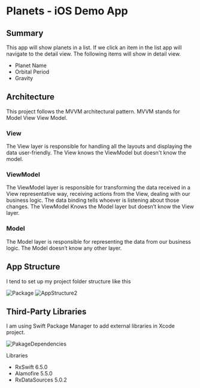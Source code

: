 # Planets - iOS Demo App

## Summary

This app will show planets in a list. If we click an item in the list app will navigate to the detail view.
The following items will show in detail view.

* Planet Name 
* Orbital Period 
* Gravity 

## Architecture 
This project follows the MVVM architectural pattern.
MVVM stands for Model View View Model. 

### View 
  The View layer is responsible for handling all the layouts and displaying the data user-friendly. The View knows the ViewModel but doesn't know the   model.
  
### ViewModel 
  The ViewModel layer is responsible for transforming the data received in a View representative way, receiving actions from the View, dealing with our business logic. The data binding tells whoever is listening about those changes. The ViewModel Knows the Model layer but doesn’t know the View layer. 
  
###  Model 
The Model layer is responsible for representing the data from our business logic. The Model doesn’t know any other layer.

## App Structure
I tend to set up my project folder structure like this

![Package](https://user-images.githubusercontent.com/4548032/194442927-c05cefba-3cf2-434c-accd-80c8024b1edb.png)
![AppStructure2](https://user-images.githubusercontent.com/4548032/194400957-5cb781dc-5fda-4f2d-8b5d-fcbb4fa2cde2.png)

## Third-Party Libraries
I am using Swift Package Manager to add external libraries in Xcode project.

![PakageDependencies](https://user-images.githubusercontent.com/4548032/194472078-f33a1de0-ea14-4146-8689-359e92b036dd.png)

Libraries

* RxSwift 6.5.0 
* Alamofire 5.5.0 
* RxDataSources 5.0.2





